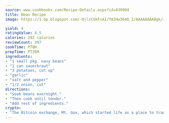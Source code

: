 ```yaml
---
source: www.cookbooks.com/Recipe-Details.aspx?id=439904
title: Bean Recipe
image: https://1.bp.blogspot.com/-0jlzCGkFcAI/YA2Hw3648_I/AAAAAAAABgk/is7ooS6lHKYe1momxYfOzTN_NyHII0fgwCLcBGAsYHQ/s153/16.png

yield: 4
ratingValue: 4.5
calories: 292 calories
reviewCount: 397
cookTime: PT0H
prepTime: PT36M
ingredients:
- "1 small pkg. navy beans"
- "1 can sauerkraut"
- "3 potatoes, cut up"
- "garlic"
- "salt and pepper"
- "1/2 onion, cut"
directions:
- "Soak beans overnight."
- "Then cook until tender."
- "Add rest of ingredients."
crypto:
- "The Bitcoin exchange, Mt. Gox, which started life as a place to trade cards from a fantasy game, was hacked."
---
```

